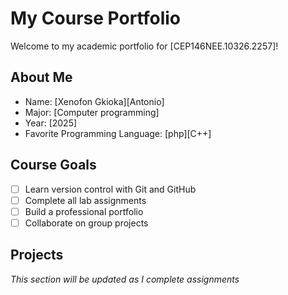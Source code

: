 # My Course Portfolio

Welcome to my academic portfolio for [CEP146NEE.10326.2257]!

## About Me
- Name: [Xenofon Gkioka][Antonio]
- Major: [Computer programming]
- Year: [2025]
- Favorite Programming Language: [php][C++]

## Course Goals
- [ ] Learn version control with Git and GitHub
- [ ] Complete all lab assignments
- [ ] Build a professional portfolio
- [ ] Collaborate on group projects

## Projects
*This section will be updated as I complete assignments*

